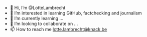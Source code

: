 - 👋 Hi, I’m @LotteLambrecht
- 👀 I’m interested in learning GitHub, factchecking and journalism
- 🌱 I’m currently learning ...
- 💞️ I’m looking to collaborate on ...
- 📫 How to reach me lotte.lambrecht@knack.be

<!---
LotteLambrecht/LotteLambrecht is a ✨ special ✨ repository because its `README.md` (this file) appears on your GitHub profile.
You can click the Preview link to take a look at your changes.
--->
